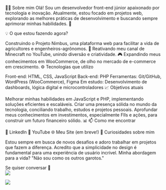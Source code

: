 🧑‍💻 Sobre mim
Olá! Sou um desenvolvedor front-end júnior apaixonado por tecnologia e inovação. Atualmente, estou focado em projetos web, explorando as melhores práticas de desenvolvimento e buscando sempre aprimorar minhas habilidades. 🚀

💡 O que estou fazendo agora?

Construindo o Projeto Nimbus, uma plataforma web para facilitar a vida de agricultores e engenheiros-agrônomos. 🌾
Reativando meu canal de Minecraft no YouTube, unindo diversão e criatividade. 🎮
Expandindo meus conhecimentos em WooCommerce, de olho no mercado de e-commerce em crescimento.
⚙️ Tecnologias que utilizo

Front-end: HTML, CSS, JavaScript
Back-end: PHP
Ferramentas: Git/GitHub, WordPress (WooCommerce), Figma
Em estudo: Desenvolvimento de dashboards, lógica digital e microcontroladores
📈 Objetivos atuais

Melhorar minhas habilidades em JavaScript e PHP, implementando soluções eficientes e escaláveis.
Criar uma presença sólida no mundo da tecnologia, conciliando trabalho, estudos e projetos pessoais.
Aprofundar meus conhecimentos em investimentos, especialmente FIIs e ações, para construir um futuro financeiro sólido. 📊
📫 Como me encontrar

💼 LinkedIn
🎥 YouTube
🌐 Meu Site (em breve!)
📜 Curiosidades sobre mim

Estou sempre em busca de novos desafios e adoro trabalhar em projetos que fazem a diferença.
Acredito que a simplicidade no design é fundamental para uma experiência de usuário incrível.
Minha abordagem para a vida? "Não sou como os outros garotos."

Se quiser conversar 🤝<br>
[![](https://img.shields.io/badge/Instagram-E4405F?style=for-the-badge&logo=instagram&logoColor=white)](https://www.instagram.com/jaunzin.mtr/)



![](https://media.tenor.com/y2JXkY1pXkwAAAAC/cat-computer.gif)


<!--  Lita de ícones para o GitHub:
      https://github.com/alexandresanlim/Badges4-README.md-Profile
-->
